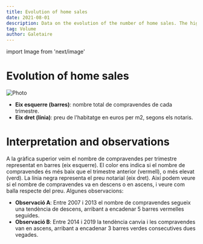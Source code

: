 ```yaml
---
title: Evolution of home sales
date: 2021-08-01
description: Data on the evolution of the number of home sales. The higher the volume of transactions, the higher the price of housing tends to be.
tag: Volume
author: Galetaire
---
```


import Image from 'next/image'

# Evolution of home sales

<Image
  src="/images/compravenda.png"
  alt="Photo"
  width={1027}
  height={526}
  priority
  className="next-image"
/>

- **Eix esquerre (barres)**: nombre total de compravendes de cada trimestre.
- **Eix dret (línia)**: preu de l'habitatge en euros per m2, segons els notaris.

# Interpretation and observations

A la gràfica superior veim el nombre de compravendes per trimestre representat en barres (eix esquerre). El color ens indica si el nombre de compravendes és més baix que el trimestre anterior (vermell), o més elevat (verd). La línia negra representa el preu notarial (eix dret). Així podem veure si el nombre de compravendes va en descens o en ascens, i veure com balla respecte del preu. Algunes observacions:

- **Observació A**: Entre 2007 i 2013 el nombre de compravendes segueix una tendència de descens, arribant a encadenar 5 barres vermelles seguides.
- **Observació B**: Entre 2014 i 2019 la tendència canvia i les compravendes van en ascens, arribant a encadenar 3 barres verdes consecutives dues vegades.
